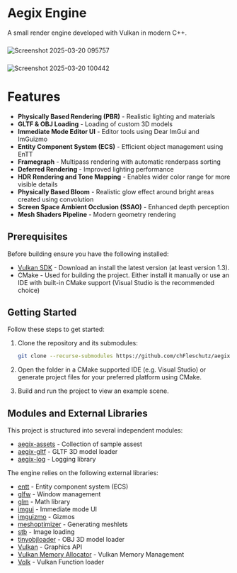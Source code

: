 # Aegix Engine

A small render engine developed with Vulkan in modern C++. 

###
![Screenshot 2025-03-20 095757](https://github.com/user-attachments/assets/b5d7ec34-6f00-4b99-b569-0e58ed10c57a)
###
![Screenshot 2025-03-20 100442](https://github.com/user-attachments/assets/86098227-0346-4bbd-9b2c-d99a85a6dafb)

# Features

- **Physically Based Rendering (PBR)** - Realistic lighting and materials 
- **GLTF & OBJ Loading** - Loading of custom 3D models 
- **Immediate Mode Editor UI** - Editor tools using Dear ImGui and ImGuizmo
- **Entity Component System (ECS)** - Efficient object management using EnTT
- **Framegraph** - Multipass rendering with automatic renderpass sorting
- **Deferred Rendering** - Improved lighting performance
- **HDR Rendering and Tone Mapping** - Enables wider color range for more visible details
- **Physically Based Bloom** - Realistic glow effect around bright areas created using convolution
- **Screen Space Ambient Occlusion (SSAO)** - Enhanced depth perception
- **Mesh Shaders Pipeline** - Modern geometry rendering

## Prerequisites <a name="prerequisites"></a>

Before building ensure you have the following installed:
- [Vulkan SDK](https://vulkan.lunarg.com/) - Download an install the latest version (at least version 1.3).
- CMake - Used for building the project. Either install it manually or use an IDE with built-in CMake support (Visual Studio is the recommended choice)

## Getting Started <a name="getting-started"></a>

Follow these steps to get started:

1. Clone the repository and its submodules:

    ```bash
    git clone --recurse-submodules https://github.com/chFleschutz/aegix-engine.git
    ```

2. Open the folder in a CMake supported IDE (e.g. Visual Studio) or generate project files for your preferred platform using CMake.

4. Build and run the project to view an example scene.

## Modules and External Libraries <a name="external-libraries"></a>

This project is structured into several independent modules:
- [aegix-assets](https://github.com/chFleschutz/aegix-assets) - Collection of sample assest
- [aegix-gltf](https://github.com/chFleschutz/aegix-gltf) - GLTF 3D model loader
- [aegix-log](https://github.com/chFleschutz/aegix-log) - Logging library

The engine relies on the following external libraries:
- [entt](https://github.com/skypjack/entt) - Entity component system (ECS)
- [glfw](https://github.com/glfw/glfw) - Window management
- [glm](https://github.com/g-truc/glm) - Math library
- [imgui](https://github.com/ocornut/imgui) - Immediate mode UI
- [imguizmo](https://github.com/CedricGuillemet/ImGuizmo) - Gizmos
- [meshoptimizer](https://github.com/zeux/meshoptimizer) - Generating meshlets
- [stb](https://github.com/nothings/stb) - Image loading
- [tinyobjloader](https://github.com/tinyobjloader/tinyobjloader) - OBJ 3D model loader
- [Vulkan](https://www.vulkan.org/) - Graphics API
- [Vulkan Memory Allocator](https://github.com/GPUOpen-LibrariesAndSDKs/VulkanMemoryAllocator) - Vulkan Memory Management
- [Volk](https://github.com/zeux/volk) - Vulkan Function loader
